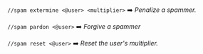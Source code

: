 `//spam extermine <@user> <multiplier>`
:arrow_right: *Penalize a spammer.*

`//spam pardon <@user>`
:arrow_right: *Forgive a spammer*

`//spam reset <@user>`
:arrow_right: *Reset the user's multiplier.*
